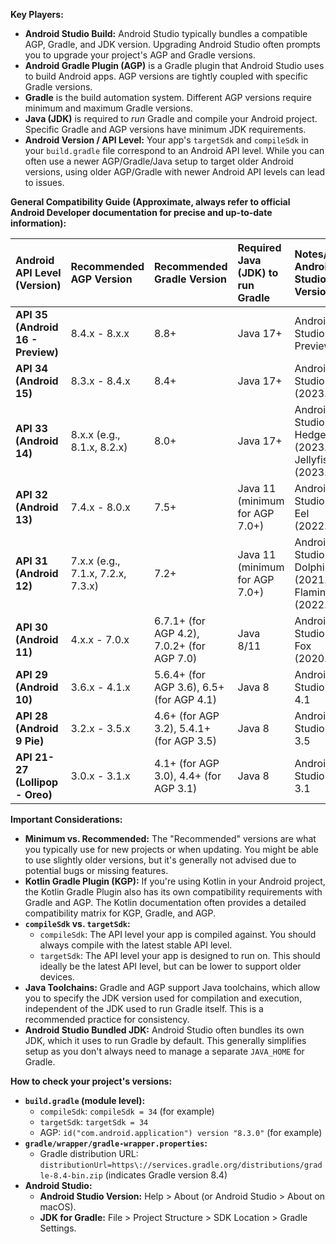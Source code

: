 **Key Players:**

* **Android Studio Build:** Android Studio typically bundles a compatible AGP, Gradle, and JDK version. Upgrading Android Studio often prompts you to upgrade your project's AGP and Gradle versions.
* **Android Gradle Plugin (AGP)** is a Gradle plugin that Android Studio uses to build Android apps. AGP versions are tightly coupled with specific Gradle versions.
* **Gradle** is the build automation system. Different AGP versions require minimum and maximum Gradle versions.
* **Java (JDK)** is required to *run* Gradle and compile your Android project. Specific Gradle and AGP versions have minimum JDK requirements.
* **Android Version / API Level:** Your app's `targetSdk` and `compileSdk` in your `build.gradle` file correspond to an Android API level. While you can often use a newer AGP/Gradle/Java setup to target older Android versions, using older AGP/Gradle with newer Android API levels can lead to issues.

**General Compatibility Guide (Approximate, always refer to official Android Developer documentation for precise and up-to-date information):**

| Android API Level (Version) | Recommended AGP Version | Recommended Gradle Version | Required Java (JDK) to run Gradle | Notes/Typical Android Studio Version |
| :-------------------------- | :---------------------- | :------------------------- | :-------------------------------- | :----------------------------------- |
| **API 35 (Android 16 - Preview)** | 8.4.x - 8.x.x | 8.8+ | Java 17+ | Android Studio Koala / Preview |
| **API 34 (Android 15)** | 8.3.x - 8.4.x | 8.4+ | Java 17+ | Android Studio Iguana (2023.2.1) |
| **API 33 (Android 14)** | 8.x.x (e.g., 8.1.x, 8.2.x) | 8.0+ | Java 17+ | Android Studio Hedgehog (2023.1.1), Jellyfish (2023.3.1) |
| **API 32 (Android 13)** | 7.4.x - 8.0.x | 7.5+ | Java 11 (minimum for AGP 7.0+) | Android Studio Electric Eel (2022.1.1) |
| **API 31 (Android 12)** | 7.x.x (e.g., 7.1.x, 7.2.x, 7.3.x) | 7.2+ | Java 11 (minimum for AGP 7.0+) | Android Studio Dolphin (2021.3.1), Flamingo (2022.2.1) |
| **API 30 (Android 11)** | 4.x.x - 7.0.x | 6.7.1+ (for AGP 4.2), 7.0.2+ (for AGP 7.0) | Java 8/11 | Android Studio Arctic Fox (2020.3.1) |
| **API 29 (Android 10)** | 3.6.x - 4.1.x | 5.6.4+ (for AGP 3.6), 6.5+ (for AGP 4.1) | Java 8 | Android Studio 3.6 - 4.1 |
| **API 28 (Android 9 Pie)** | 3.2.x - 3.5.x | 4.6+ (for AGP 3.2), 5.4.1+ (for AGP 3.5) | Java 8 | Android Studio 3.2 - 3.5 |
| **API 21-27 (Lollipop - Oreo)** | 3.0.x - 3.1.x | 4.1+ (for AGP 3.0), 4.4+ (for AGP 3.1) | Java 8 | Android Studio 3.0 - 3.1 |

**Important Considerations:**

* **Minimum vs. Recommended:** The "Recommended" versions are what you typically use for new projects or when updating. You might be able to use slightly older versions, but it's generally not advised due to potential bugs or missing features.
* **Kotlin Gradle Plugin (KGP):** If you're using Kotlin in your Android project, the Kotlin Gradle Plugin also has its own compatibility requirements with Gradle and AGP. The Kotlin documentation often provides a detailed compatibility matrix for KGP, Gradle, and AGP.
* **`compileSdk` vs. `targetSdk`:**
    * `compileSdk`: The API level your app is compiled against. You should always compile with the latest stable API level.
    * `targetSdk`: The API level your app is designed to run on. This should ideally be the latest API level, but can be lower to support older devices.
* **Java Toolchains:** Gradle and AGP support Java toolchains, which allow you to specify the JDK version used for compilation and execution, independent of the JDK used to run Gradle itself. This is a recommended practice for consistency.
* **Android Studio Bundled JDK:** Android Studio often bundles its own JDK, which it uses to run Gradle by default. This generally simplifies setup as you don't always need to manage a separate `JAVA_HOME` for Gradle.

**How to check your project's versions:**

* **`build.gradle` (module level):**
    * `compileSdk`: `compileSdk = 34` (for example)
    * `targetSdk`: `targetSdk = 34`
    * AGP: `id("com.android.application") version "8.3.0"` (for example)
* **`gradle/wrapper/gradle-wrapper.properties`:**
    * Gradle distribution URL: `distributionUrl=https\://services.gradle.org/distributions/gradle-8.4-bin.zip` (indicates Gradle version 8.4)
* **Android Studio:**
    * **Android Studio Version:** Help > About (or Android Studio > About on macOS).
    * **JDK for Gradle:** File > Project Structure > SDK Location > Gradle Settings.
